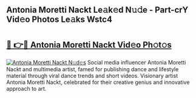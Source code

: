## Antonia Moretti Nackt Le𝚊k𝚎d N𝚞𝚍e - Part-crY Vid𝚎o Photos Le𝚊ks Wstc4

# <h2><a href="http://fb67pu.evod.top/?m=Antonia+Moretti+Nackt">🔗 👉🔴 Antonia Moretti Nackt Vid𝚎o Ph𝚘t𝚘s</a></h2>

[![Antonia Moretti Nackt N𝚞d𝚎s](https://i.imgur.com/8V9OHl7.gif)](http://fb67pu.evod.top/?m=Antonia+Moretti+Nackt)
Social media influencer Antonia Moretti Nackt and multimedia artist, famed for publishing dance and lifestyle material through viral dance trends and short videos. Visionary artist Antonia Moretti Nackt, celebrated for their creative genius and innovative approach to art. 
